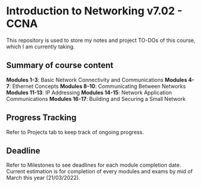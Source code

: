 # Introduction to Networking v7.02 - CCNA 
This repository is used to store my notes and project TO-DOs of this course, which I am currently taking. 

## Summary of course content
**Modules 1-3**: Basic Network Connectivity and Communications
**Modules 4-7**: Ethernet Concepts
**Modules 8-10**: Communicating Between Networks
**Modules 11-13**: IP Addressing
**Modules 14-15**: Network Application Communications
**Modules 16-17**: Building and Securing a Small Network

## Progress Tracking
Refer to Projects tab to keep track of ongoing progress.

## Deadline
Refer to Milestones to see deadlines for each module completion date. Current estimation is for completion of every modules and exams by mid of March this year (21/03/2022).